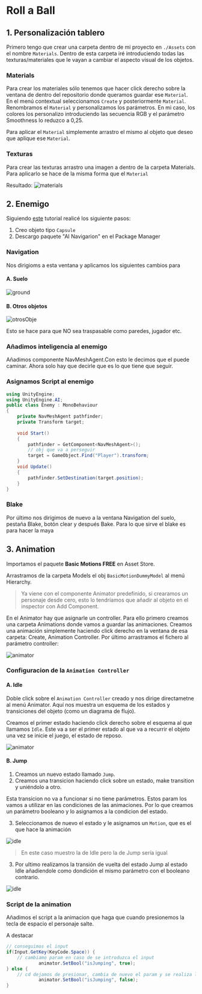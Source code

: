 # Roll a Ball

## 1. Personalización tablero	

Primero tengo que crear una carpeta dentro de mi proyecto
en `./Assets` con el nombre `Materials`. Dentro de esta carpeta
iré introduciendo todas las texturas/materiales que le vayan a cambiar
el aspecto visual de los objetos.

### Materials

Para crear los materiales sólo tenemos que hacer click derecho
sobre la ventana de dentro del repositorio donde queramos guardar ese `Material`. En el menú contextual seleccionamos `Create` y posteriormente
`Material`. Renombramos el `Material` y personalizamos los parámetros. En mi caso, los colores los personalizo introduciendo las secuencia RGB y el parámetro Smoothness lo reduzco a 0,25.

Para aplicar el `Material` simplemente arrastro el mismo al objeto que deseo que aplique ese `Material`.


### Texturas

Para crear las texturas arrastro una imagen a dentro de la 
carpeta Materials. Para aplicarlo se hace de la misma forma que el `Material`

Resultado:
![materials](./imagenesReadme/2024-02-22_11-10.png)


## 2. Enemigo
Siguiendo [este](https://itnext.io/it-follows-creating-zombie-enemies-in-unity-part-3-of-unity-gamedev-series-988da87c8273) tutorial realicé los siguiente pasos:

1. Creo objeto tipo `Capsule`
2. Descargo paquete "AI Navigarion" en el Package Manager

### Navigation

Nos dirigioms a esta ventana y aplicamos los 
siguientes cambios para

#### A. Suelo

![ground](./imagenesReadme/ground.png)

#### B. Otros objetos

![otrosObje](./imagenesReadme/otrosObj.png)

Esto se hace para que NO sea traspasable como paredes, jugador etc.


### Añadimos inteligencia al enemigo

Añadimos componente NavMeshAgent.Con esto le decimos que el puede caminar. Ahora solo hay que decirle que es lo que tiene que seguir.

### Asignamos Script al enemigo

```c#
using UnityEngine;
using UnityEngine.AI;
public class Enemy : MonoBehaviour
{
    private NavMeshAgent pathfinder;
    private Transform target;
    
    void Start()
    {
        pathfinder = GetComponent<NavMeshAgent>();
        // obj que va a perseguir
        target = GameObject.Find("Player").transform;
    }
    void Update()
    {
        pathfinder.SetDestination(target.position);
    }
}
```

### Blake

Por último nos dirigimos de nuevo a la ventana Navigation del suelo, pestaña Blake, botón clear y después Bake.  Para lo que sirve el blake es para hacer la maya


## 3. Animation

Importamos el paquete **Basic Motions FREE** en Asset Store.

Arrastramos de la carpeta Models el obj `BasicMotionDummyModel` al menú Hierarchy.

> Ya viene con el componente Animator predefinido, si crearamos un personaje desde cero, esto lo tendríamos que añadir al objeto en el inspector con Add Component.

En el Animator hay que asignarle un controller. Para ello primero creamos una carpeta Animations donde vamos a guardar las animaciones. Creamos una animación simplemente haciendo click derecho en la ventana de esa carpeta: Create, Animation Controller. Por último arrastramos el fichero al parámetro controller:

![animator](./imagenesReadme/animator.png)


### Configuracion de la `Animation Controller`

#### A. Idle

Doble click sobre el `Animation Controller` creado y nos dirige directametne al menú Animator. Aquí nos muestra un esquema de los estados y transiciones del objeto (como un diagrama de flujo).

Creamos el primer estado haciendo click derecho
sobre el esquema al que llamamos `Idle`. Este va a ser el primer estado al que va a recurrir el objeto una vez se inicie el juego, el estado de reposo.

![animator](./imagenesReadme/flujo.png)

#### B. Jump

1. Creamos un nuevo estado llamado `Jump`.
2. Creamos una transicion haciendo click sobre un estado, make transition y uniéndolo a otro.

Esta transicion no va a funcionar si no tiene parámetros. Estos param los vamos a utilizar en las condiciones de las animaciones. Por lo que creamos un parámetro booleano y lo asignamos a la condicion del estado.

3. Seleccionamos de nuevo el estado y le asignamos un `Motion`, que es el que hace la animación

![idle](./imagenesReadme/idle.png)

> En este caso muestro la de Idle pero la de Jump sería igual

3. Por ultimo realizamos la transión de vuelta del estado Jump al estado Idle añadiendole como dondición el mismo parámetro con el booleano contrario.

![idle](./imagenesReadme/diagramTotal.png)

### Script de la animation

Añadimos el script a la animacion que haga que cuando presionemos la tecla de espacio el personaje salte.

A destacar

```c#
// conseguimos el input
if(Input.GetKey(KeyCode.Space)) {
    // cambiamo param en caso de se introduzca el input
            animator.SetBool("isJumping", true);
} else {
    // cd dejamos de presionar, cambia de nuevo el param y se realiza la transicion al estado Idle
            animator.SetBool("isJumping", false);
}
```







